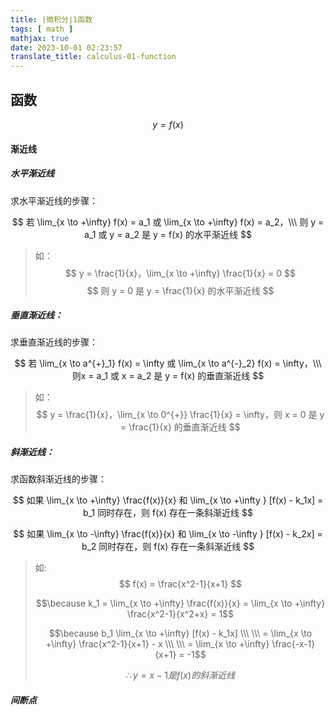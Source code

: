 ```yaml
---
title: ⌈微积分⌋1函数
tags: [ math ]
mathjax: true
date: 2023-10-01 02:23:57
translate_title: calculus-01-function
---
```


## 函数
 
$$ y = f(x) $$

#### 渐近线

##### 水平渐近线

求水平渐近线的步骤：

$$ 若 \lim_{x \to +\infty} f(x) = a_1 或 \lim_{x \to +\infty} f(x) = a_2，\\\ 则 y = a_1 或 y = a_2 是 y = f(x) 的水平渐近线
$$ 

> 如：
> $$ y = \frac{1}{x}，\lim_{x \to +\infty} \frac{1}{x} = 0 $$
> $$ 则 y = 0 是 y = \frac{1}{x} 的水平渐近线 $$


##### 垂直渐近线：

求垂直渐近线的步骤：

$$ 若 \lim_{x \to a^{+}_1}  f(x) = \infty 或 \lim_{x \to a^{-}_2}  f(x) = \infty，\\\ 则x = a_1 或 x = a_2 是 y = f(x) 的垂直渐近线 $$

> 如：
> $$ y = \frac{1}{x}，\lim_{x \to 0^{+}} \frac{1}{x} = \infty，则 x = 0 是 y = \frac{1}{x} 的垂直渐近线 $$

##### 斜渐近线：
求函数斜渐近线的步骤：

$$ 如果 \lim_{x \to +\infty} \frac{f(x)}{x} 和  \lim_{x \to +\infty  } [f(x) - k_1x] = b_1 同时存在，则 f(x) 存在一条斜渐近线 $$

$$ 如果 \lim_{x \to -\infty} \frac{f(x)}{x} 和  \lim_{x \to -\infty  } [f(x) - k_2x] = b_2 同时存在，则 f(x) 存在一条斜渐近线 $$

> 如: 
> $$ f(x) = \frac{x^2-1}{x+1} $$ 
>
> $$\because k_1 =  \lim_{x \to +\infty} \frac{f(x)}{x} = \lim_{x \to +\infty} \frac{x^2-1}{x^2+x} = 1$$
>
>  $$\because b_1 \lim_{x \to +\infty} [f(x) - k_1x] \\\ \\\  = \lim_{x \to +\infty} \frac{x^2-1}{x+1} - x \\\ \\\  = \lim_{x \to +\infty} \frac{-x-1}{x+1} = -1$$
>
>  $$\therefore y = x - 1 是 f(x) 的斜渐近线$$

##### 间断点

 
